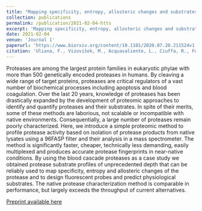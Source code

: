 ```yaml
---
title: "Mapping specificity, entropy, allosteric changes and substrates in blood proteases by a high- throughput protease screen"
collection: publications
permalink: /publication/2021-02-04-htts
excerpt: 'Mapping specificity, entropy, allosteric changes and substrates in blood proteases by a high- throughput protease screen'
date: 2021-02-04
venue: 'Journal 1'
paperurl: 'https://www.biorxiv.org/content/10.1101/2020.07.20.211524v1'
citation: 'Uliana, F., Vizovišek, M., Acquasaliente, L., Ciuffa, R., Fossati, A., Frommelt, F., Gstaiger, M., De Filippis, V., auf dem Keller, U., & Aebersold, R. (2020). Mapping specificity, entropy, allosteric changes and substrates in blood proteases by a high-throughput protease screen. BioRxiv, 2020.07.20.211524. https://doi.org/10.1101/2020.07.20.211524'
---
```


Proteases are among the largest protein families in eukaryotic phylae with more than 500 genetically encoded proteases in humans. By cleaving a wide range of target proteins, proteases are critical regulators of a vast number of biochemical processes including apoptosis and blood coagulation. Over the last 20 years, knowledge of proteases has been drastically expanded by the development of proteomic approaches to identify and quantify proteases and their substrates. In spite of their merits, some of these methods are laborious, not scalable or incompatible with native environments. Consequentially, a large number of proteases remain poorly characterized. Here, we introduce a simple proteomic method to profile protease activity based on isolation of protease products from native lysates using a 96FASP filter and their analysis in a mass spectrometer. The method is significantly faster, cheaper, technically less demanding, easily multiplexed and produces accurate protease fingerprints in near-native conditions. By using the blood cascade proteases as a case study we obtained protease substrate profiles of unprecedented depth that can be reliably used to map specificity, entropy and allosteric changes of the protease and to design fluorescent probes and predict physiological substrates. The native protease characterization method is comparable in performance, but largely exceeds the throughput of current alternatives.

[Preprint available here](https://www.biorxiv.org/content/10.1101/2020.07.20.211524v1)

